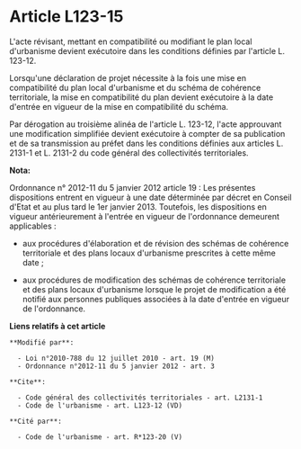 # Article L123-15

L'acte révisant, mettant en compatibilité ou modifiant le plan local d'urbanisme devient exécutoire dans les conditions
définies par l'article L. 123-12. 

Lorsqu'une déclaration de projet nécessite à la fois une mise en compatibilité du plan local d'urbanisme et du schéma de
cohérence territoriale, la mise en compatibilité du plan devient exécutoire à la date d'entrée en vigueur de la mise en
compatibilité du schéma. 

Par dérogation au troisième alinéa de l'article L. 123-12, l'acte approuvant une modification simplifiée devient exécutoire à
compter de sa publication et de sa transmission au préfet dans les conditions définies aux articles L. 2131-1 et L. 2131-2 du
code général des collectivités territoriales.

**Nota:**

Ordonnance n° 2012-11 du 5 janvier 2012 article 19 : Les présentes dispositions entrent en vigueur à une date déterminée par
décret en Conseil d'Etat et au plus tard le 1er janvier 2013. Toutefois, les dispositions en vigueur antérieurement à
l'entrée en vigueur de l'ordonnance demeurent applicables :

- aux procédures d'élaboration et de révision des schémas de cohérence territoriale et des plans locaux d'urbanisme
prescrites à cette même date ;

- aux procédures de modification des schémas de cohérence territoriale et des plans locaux d'urbanisme lorsque le projet de
modification a été notifié aux personnes publiques associées à la date d'entrée en vigueur de l'ordonnance.

**Liens relatifs à cet article**

	**Modifié par**:

	  - Loi n°2010-788 du 12 juillet 2010 - art. 19 (M)
	  - Ordonnance n°2012-11 du 5 janvier 2012 - art. 3

	**Cite**:

	  - Code général des collectivités territoriales - art. L2131-1
	  - Code de l'urbanisme - art. L123-12 (VD)

	**Cité par**:

	  - Code de l'urbanisme - art. R*123-20 (V)
